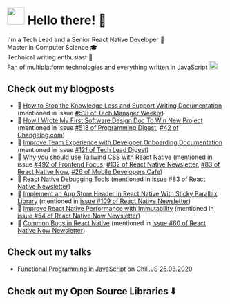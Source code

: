 # <img width="40px" src="https://cdn0.iconfinder.com/data/icons/famous-character-vol-1-colored/48/JD-06-512.png" /> Hello there! 👋

I'm a Tech Lead and a Senior React Native Developer 📱</br>
Master in Computer Science 🎓</br>
Technical writing enthusiast  📖</br>
Fan of multiplatform technologies and everything written in JavaScript
<img width="20px" src="https://upload.wikimedia.org/wikipedia/commons/9/99/Unofficial_JavaScript_logo_2.svg" />

## Check out my blogposts

* 📖 [How to Stop the Knowledge Loss and Support Writing Documentation](https://www.idaszak.com/posts/stop-knowledge-loss/) (mentioned in issue [#518 of Tech Manager Weekly](https://www.techmanagerweekly.com/tmw-332/))
* 📖 [How I Wrote My First Software Design Doc To Win New Project](https://www.idaszak.com/posts/first-software-design-doc/) (mentioned in issue [#518 of Programming Digest](https://programmingdigest.net/digests/1602), [#42 of Changelog.com](https://changelog.com/news/42/email))
* 📖 [Improve Team Experience with Developer Onboarding Documentation](https://www.idaszak.com/posts/developer-onboarding-documentation/) (mentioned in issue [#121 of Tech Lead Digest](https://techleaddigest.net/digests/1475))
* 📖 [Why you should use Tailwind CSS with React Native](https://blog.logrocket.com/why-you-should-use-tailwind-css-with-react-native/) (mentioned in issue [#492 of Frontend Focus](https://frontendfoc.us/issues/492), [#132 of React Native Newsletter](https://us3.campaign-archive.com/?u=78d9e37a94fa0b522939163d4&id=f8b8d4411a), [#83 of React Native Now](https://web.archive.org/web/20220706061001/https://reactnativenow.com/issues/83), [#26 of Mobile Developers Cafe](https://archive.mobiledeveloperscafe.com/p/26))
* 📖 [React Native Debugging Tools](https://www.netguru.com/codestories/react-native-debugging-tools) (mentioned in [issue #83 of React Native Newsletter](https://mailchi.mp/267d2d93c72c/react-native-newsletter-1260157?e=884b22d9aa))
* 📖 [Implement an App Store Header in React Native With Sticky Parallax Library](https://www.netguru.com/codestories/implement-an-app-store-header-in-react-native-with-sticky-parallax-library) (mentioned in [issue #109 of React Native Newsletter](https://mailchi.mp/5d38295bf1cc/react-native-newsletter-1260262?e=d5304e7eeb))
* 📖 [Improve React Native Performance with Immutability](https://blog.logrocket.com/improve-react-native-performance-with-immutability/) (mentioned in [issue #54 of React Native Now Newsletter](https://web.archive.org/web/20220528131910/https://reactnativenow.com/issues/54))
* 📖 [Common Bugs in React Native](https://blog.logrocket.com/common-bugs-in-react-native/) (mentioned in [issue #60 of React Native Now Newsletter](https://web.archive.org/web/20220528143751/https://reactnativenow.com/issues/60))

## Check out my talks
* [Functional Programming in JavaScript](https://www.youtube.com/watch?v=02JJUgaDvnk&feature=youtu.be&t=131) on Chill.JS 25.03.2020

## Check out my Open Source Libraries  ⬇️
